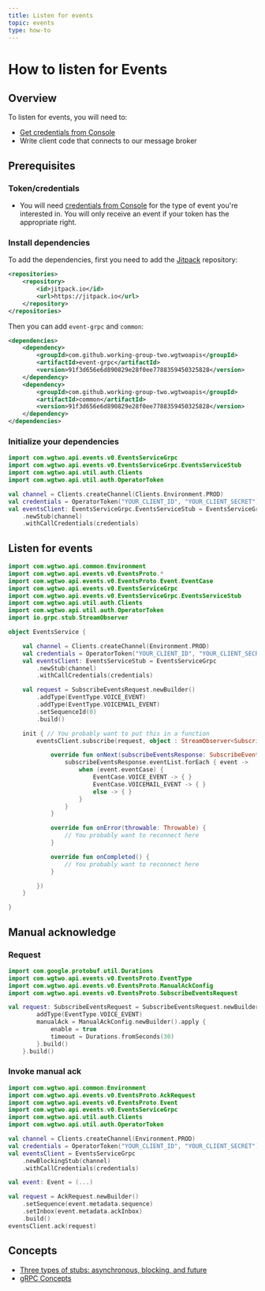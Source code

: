 ```yaml
---
title: Listen for events
topic: events
type: how-to
---
```


# How to listen for Events

## Overview

To listen for events, you will need to:
* [Get credentials from Console](https://console.wgtwo.com/api-keys-redirect)
* Write client code that connects to our message broker

## Prerequisites

### Token/credentials
* You will need [credentials from Console](https://console.wgtwo.com/api-keys-redirect) for the type of event you're interested in.
  You will only receive an event if your token has the appropriate right.

### Install dependencies

To add the dependencies, first you need to add the [Jitpack](https://jitpack.io) repository:
```xml
<repositories>
    <repository>
        <id>jitpack.io</id>
        <url>https://jitpack.io</url>
    </repository>
</repositories>
```

Then you can add `event-grpc` and `common`:

```xml
<dependencies>
    <dependency>
        <groupId>com.github.working-group-two.wgtwoapis</groupId>
        <artifactId>event-grpc</artifactId>
        <version>91f3d656e6d890829e28f0ee7788359450325828</version>
    </dependency>
    <dependency>
        <groupId>com.github.working-group-two.wgtwoapis</groupId>
        <artifactId>common</artifactId>
        <version>91f3d656e6d890829e28f0ee7788359450325828</version>
    </dependency>
</dependencies>
```

### Initialize your dependencies
```kotlin
import com.wgtwo.api.events.v0.EventsServiceGrpc
import com.wgtwo.api.events.v0.EventsServiceGrpc.EventsServiceStub
import com.wgtwo.api.util.auth.Clients
import com.wgtwo.api.util.auth.OperatorToken

val channel = Clients.createChannel(Clients.Environment.PROD)
val credentials = OperatorToken("YOUR_CLIENT_ID", "YOUR_CLIENT_SECRET")
val eventsClient: EventsServiceGrpc.EventsServiceStub = EventsServiceGrpc
    .newStub(channel)
    .withCallCredentials(credentials)
```

## Listen for events
```kotlin
import com.wgtwo.api.common.Environment
import com.wgtwo.api.events.v0.EventsProto.*
import com.wgtwo.api.events.v0.EventsProto.Event.EventCase
import com.wgtwo.api.events.v0.EventsServiceGrpc
import com.wgtwo.api.events.v0.EventsServiceGrpc.EventsServiceStub
import com.wgtwo.api.util.auth.Clients
import com.wgtwo.api.util.auth.OperatorToken
import io.grpc.stub.StreamObserver

object EventsService {

    val channel = Clients.createChannel(Environment.PROD)
    val credentials = OperatorToken("YOUR_CLIENT_ID", "YOUR_CLIENT_SECRET")
    val eventsClient: EventsServiceStub = EventsServiceGrpc
        .newStub(channel)
        .withCallCredentials(credentials)

    val request = SubscribeEventsRequest.newBuilder()
        .addType(EventType.VOICE_EVENT)
        .addType(EventType.VOICEMAIL_EVENT)
        .setSequenceId(0)
        .build()

    init { // You probably want to put this in a function
        eventsClient.subscribe(request, object : StreamObserver<SubscribeEventsResponse> {

            override fun onNext(subscribeEventsResponse: SubscribeEventsResponse) {
                subscribeEventsResponse.eventList.forEach { event ->
                    when (event.eventCase) {
                        EventCase.VOICE_EVENT -> { }
                        EventCase.VOICEMAIL_EVENT -> { }
                        else -> { }
                    }
                }
            }

            override fun onError(throwable: Throwable) {
                // You probably want to reconnect here
            }

            override fun onCompleted() {
                // You probably want to reconnect here
            }

        })
    }

}
```

## Manual acknowledge

### Request
```kotlin
import com.google.protobuf.util.Durations
import com.wgtwo.api.events.v0.EventsProto.EventType
import com.wgtwo.api.events.v0.EventsProto.ManualAckConfig
import com.wgtwo.api.events.v0.EventsProto.SubscribeEventsRequest

val request: SubscribeEventsRequest = SubscribeEventsRequest.newBuilder().apply {
        addType(EventType.VOICE_EVENT)
        manualAck = ManualAckConfig.newBuilder().apply {
            enable = true
            timeout = Durations.fromSeconds(30)
        }.build()
    }.build()
```

### Invoke manual ack
```kotlin
import com.wgtwo.api.common.Environment
import com.wgtwo.api.events.v0.EventsProto.AckRequest
import com.wgtwo.api.events.v0.EventsProto.Event
import com.wgtwo.api.events.v0.EventsServiceGrpc
import com.wgtwo.api.util.auth.Clients
import com.wgtwo.api.util.auth.OperatorToken

val channel = Clients.createChannel(Environment.PROD)
val credentials = OperatorToken("YOUR_CLIENT_ID", "YOUR_CLIENT_SECRET")
val eventsClient = EventsServiceGrpc
    .newBlockingStub(channel)
    .withCallCredentials(credentials)

val event: Event = (...)

val request = AckRequest.newBuilder()
    .setSequence(event.metadata.sequence)
    .setInbox(event.metadata.ackInbox)
    .build()
eventsClient.ack(request)
```


## Concepts
* [Three types of stubs: asynchronous, blocking, and future](https://grpc.io/docs/reference/java/generated-code/)
* [gRPC Concepts](https://grpc.io/docs/guides/concepts/)
